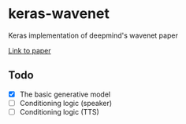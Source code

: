 # keras-wavenet
Keras implementation of deepmind's wavenet paper

[Link to paper](https://drive.google.com/file/d/0B3cxcnOkPx9AeWpLVXhkTDJINDQ/view)

## Todo
- [x] The basic generative model  
- [ ] Conditioning logic (speaker)  
- [ ] Conditioning logic (TTS)  
